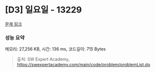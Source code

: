 # [D3] 일요일 - 13229 

[문제 링크](https://swexpertacademy.com/main/code/problem/problemDetail.do?contestProbId=AX0SaDW6L2oDFASs) 

### 성능 요약

메모리: 27,256 KB, 시간: 136 ms, 코드길이: 715 Bytes



> 출처: SW Expert Academy, https://swexpertacademy.com/main/code/problem/problemList.do